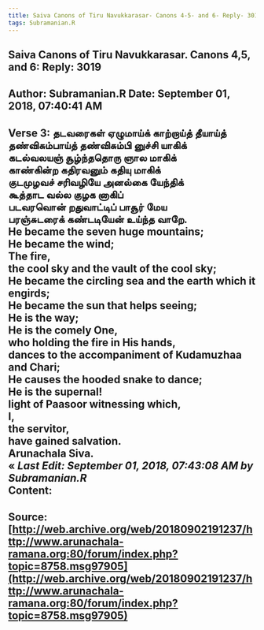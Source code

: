 ```yaml
--- 
title: Saiva Canons of Tiru Navukkarasar- Canons 4-5- and 6- Reply- 3019   
tags: Subramanian.R  
---  
```

##  Saiva Canons of Tiru Navukkarasar. Canons 4,5, and 6: Reply: 3019  
Author: Subramanian.R       Date: September 01, 2018, 07:40:41 AM  
---  
Verse 3: தடவரைகள் ஏழுமாய்க் காற்றாய்த் தீயாய்த்   
 தண்விசும்பாய்த் தண்விசும்பி னுச்சி யாகிக்   
கடல்வலயஞ் சூழ்ந்ததொரு ஞால மாகிக்   
 காண்கின்ற கதிரவனும் கதியு மாகிக்   
குடமுழவச் சரிவழியே அனல்கை யேந்திக்   
 கூத்தாட வல்ல குழக னாகிப்   
படவரவொன் றதுவாட்டிப் பாசூர் மேய   
 பரஞ்சுடரைக் கண்டடியேன் உய்ந்த வாறே.   
He became the seven huge mountains;   
He became the wind;   
The fire,   
the cool sky and the vault of the cool sky;   
He became the circling sea and the earth which it engirds;   
He became the sun that helps seeing;   
He is the way;   
He is the comely One,   
who holding the fire in His hands,   
dances to the accompaniment of Kudamuzhaa and Chari;   
He causes the hooded snake to dance;   
He is the supernal!   
light of Paasoor witnessing which,   
I,   
the servitor,   
have gained salvation.   
Arunachala Siva.  
« _Last Edit: September 01, 2018, 07:43:08 AM by Subramanian.R_  
Content:
 ---  
Source:[http://web.archive.org/web/20180902191237/http://www.arunachala-ramana.org:80/forum/index.php?topic=8758.msg97905](http://web.archive.org/web/20180902191237/http://www.arunachala-ramana.org:80/forum/index.php?topic=8758.msg97905)   
---  

